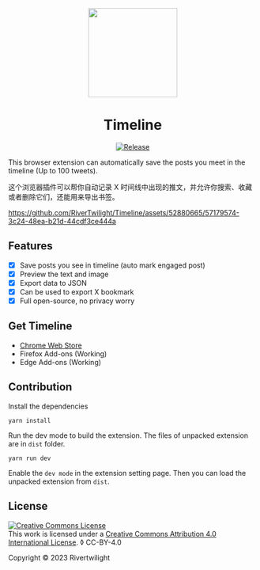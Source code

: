 <div align="center">

<a href="https://www.ygktool.com">
  <img width="180" src="./dist/icon/android-icon-192x192.png">
</a>

<h1 align="center">Timeline</h1>

[![Release](https://img.shields.io/github/release/rivertwilight/timeline.svg)](https://github.com/rivertwilight/timeline/releases)

</div>

This browser extension can automatically save the posts you meet in the timeline (Up to 100 tweets).

这个浏览器插件可以帮你自动记录 X 时间线中出现的推文，并允许你搜索、收藏或者删除它们，还能用来导出书签。

https://github.com/RiverTwilight/Timeline/assets/52880665/57179574-3c24-48ea-b21d-44cdf3ce444a

## Features

- [x] Save posts you see in timeline (auto mark engaged post)
- [x] Preview the text and image
- [x] Export data to JSON
- [x] Can be used to export X bookmark
- [x] Full open-source, no privacy worry

## Get Timeline

* [Chrome Web Store](https://chrome.google.com/webstore/detail/timeline-x-history/fdmmhjkfeembndibfcpiaohjhlnafnpd?hl=en-US)
* Firefox Add-ons (Working)
* Edge Add-ons (Working)

## Contribution

Install the dependencies

```
yarn install
```

Run the dev mode to build the extension. The files of unpacked extension are in `dist` folder.

```
yarn run dev
```

Enable the `dev mode` in the extension setting page. Then you can load the unpacked extension from `dist`.

## License

<a rel="license" href="http://creativecommons.org/licenses/by/4.0/"><img alt="Creative Commons License" style="border-width:0" src="https://i.creativecommons.org/l/by/4.0/88x31.png" /></a><br />This work is licensed under a <a rel="license" href="http://creativecommons.org/licenses/by/4.0/">Creative Commons Attribution 4.0 International License</a>.
◊
CC-BY-4.0

Copyright © 2023 Rivertwilight 

